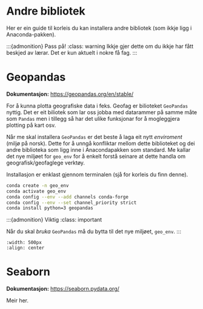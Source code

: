 # Andre bibliotek

Her er ein guide til korleis du kan installera andre bibliotek (som ikkje ligg i Anaconda-pakken). 

:::{admonition} Pass på!
:class: warning
Ikkje gjer dette om du ikkje har fått beskjed av lærar. Det er kun aktuelt i nokre få fag. 
:::

# Geopandas

**Dokumentasjon:** https://geopandas.org/en/stable/

For å kunna plotta geografiske data i feks. Geofag er bilioteket `GeoPandas` nyttig. Det er eit biliotek som lar oss jobba med datarammer på samme måte som `Pandas` men i tillegg så har det ulike funksjonar for å mogleggjera plotting på kart osv. 

Når me skal installera `GeoPandas` er det beste å laga eit nytt _enviroment_ (miljø på norsk). Dette for å unngå konfliktar mellom dette biblioteket og dei andre biblioteka som ligg inne i Anacondapakken som standard. Me kallar det nye miljøet for `geo_env` for å enkelt forstå seinare at dette handla om geografisk/geofaglege verktøy. 

Installasjon er enklast gjennom terminalen (sjå [](../installasjon.ipynb) for korleis du finn denne). 

```bash
conda create -n geo_env
conda activate geo_env
conda config --env --add channels conda-forge
conda config --env --set channel_priority strict
conda install python=3 geopandas
```

:::{admonition} Viktig
:class: important

Når du skal _bruka_ `GeoPandas` må du bytta til det nye miljøet, `geo_env`.
:::

```{image} img/byttemiljø.gif
:width: 500px
:align: center
```

# Seaborn

**Dokumentasjon:** https://seaborn.pydata.org/

Meir her.